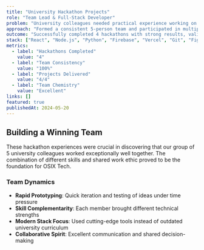 ```yaml
---
title: "University Hackathon Projects"
role: "Team Lead & Full-Stack Developer"
problem: "University colleagues needed practical experience working on real projects outside of academic coursework to build modern development skills."
approach: "Formed a consistent 5-person team and participated in multiple hackathons, focusing on rapid prototyping, modern tech stacks, and collaborative development."
outcome: "Successfully completed 4 hackathons with strong results, validated team chemistry, and gained experience that led to founding OSIX Tech together."
stack: ["React", "Node.js", "Python", "Firebase", "Vercel", "Git", "Figma", "Various APIs"]
metrics:
  - label: "Hackathons Completed"
    value: "4"
  - label: "Team Consistency"
    value: "100%"
  - label: "Projects Delivered"
    value: "4/4"
  - label: "Team Chemistry"
    value: "Excellent"
links: []
featured: true
publishedAt: 2024-05-20
---
```


## Building a Winning Team

These hackathon experiences were crucial in discovering that our group of 5 university colleagues worked exceptionally well together. The combination of different skills and shared work ethic proved to be the foundation for OSIX Tech.

### Team Dynamics

- **Rapid Prototyping**: Quick iteration and testing of ideas under time pressure
- **Skill Complementarity**: Each member brought different technical strengths
- **Modern Stack Focus**: Used cutting-edge tools instead of outdated university curriculum
- **Collaborative Spirit**: Excellent communication and shared decision-making
